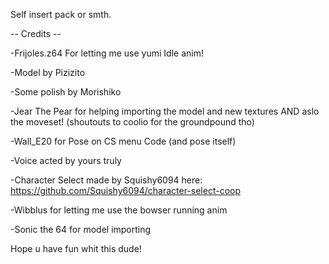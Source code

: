Self insert pack or smth.

-- Credits --

-Frijoles.z64 For letting me use yumi Idle anim!
 
-Model by Pizizito
 
-Some polish by Morishiko
 
-Jear The Pear for helping importing the model and new textures AND aslo the moveset! (shoutouts to coolio for the groundpound tho)

-Wall_E20 for Pose on CS menu Code (and pose itself)

-Voice acted by yours truly

-Character Select made by Squishy6094 here: https://github.com/Squishy6094/character-select-coop

-Wibblus for letting me use the bowser running anim

-Sonic the 64 for model importing

Hope u have fun whit this dude!
